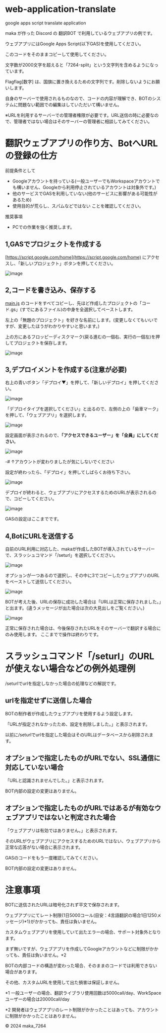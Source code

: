 # web-application-translate
google apps script translate application 

maka が作った Discord の 翻訳BOT で利用しているウェブアプリの例です。

ウェブアプリにはGoogle Apps Script(以下GAS)を使用してください。

このコードをそのままコピーして使用してください。

文字数が2000文字を超えると「7264-split」という文字列を含めるようになっています。

Flagflag[数字] は、国旗に置き換えるための文字列です。削除しないようにお願いします。

自身のサーバーで使用されるものなので、コードの内容が理解でき、BOTのシステムに問題ない範囲での編集はしていただいて構いません。

※URLを利用するサーバーでの管理者権限が必要です。URL送信の時に必要なので、管理者ではない場合はそのサーバーの管理者に相談してみてください。

# 翻訳ウェブアプリの作り方、BotへURLの登録の仕方
前提条件として
- Googleアカウントを持っている(一般ユーザーでもWorkspaceアカウントでも構いません、Googleから利用停止されているアカウントは対象外です。)
- 他のサービスでGASを利用していない(他のサービスに影響がある可能性があるため)
- 使用目的が荒らし、スパムなどではない
ことを確認してください。

推奨事項
- PCでの作業を強く推奨します。

## 1,GASでプロジェクトを作成する
[https://script.google.com/home](https://script.google.com/home) にアクセスし、「新しいプロジェクト」ボタンを押してください。

![image](https://github.com/user-attachments/assets/b6771567-d5d3-483a-8426-f1d260672a74)
## 2,コードを書き込み、保存する
[main.js](https://github.com/makamaika/web-application-translate/blob/main/main.js) のコードをすべてコピーし、先ほど作成したプロジェクトの「コード.gs」(すでにあるファイル)の中身を全選択してペーストします。

左上の「無題のプロジェクト」を好きな名前にします。(変更しなくてもいいですが、変更したほうがわかりやすいと思います。)

上の方にあるフロッピーディスクマーク(戻る進むの一個右、実行の一個左)を押してプロジェクトを保存します。

![image](https://github.com/user-attachments/assets/42b2a93d-acfe-40ea-b5d2-a9b380e06e0c)
## 3,デプロイメントを作成する(注意が必要)
右上の青いボタン「デプロイ▼」を押して、「新しいデプロイ」を押してください。

![image](https://github.com/user-attachments/assets/9c71e42c-b05a-4a4e-9546-28b1f2bc9cca)

「デプロイタイプを選択してください」と出るので、左側の上の「歯車マーク」を押して、「ウェブアプリ」を選択します。

![image](https://github.com/user-attachments/assets/21e1f11d-8ed8-4260-bd19-9231862d96cd)

設定画面が表示されるので、__**「アクセスできるユーザー」を「全員」にしてください**__。

![image](https://github.com/user-attachments/assets/9def56f3-b28d-4614-b403-17d26a8b748a)

-# ↑アカウントが変わりましたが気にしないでください

設定が終わったら、「デプロイ」を押してしばらくお待ち下さい。

![image](https://github.com/user-attachments/assets/75fd96b1-0a2f-4b24-bb6e-ebd94fb1dfdb)

デプロイが終わると、ウェブアプリにアクセスするためのURLが表示されるので、コピーしてください。

![image](https://github.com/user-attachments/assets/a3e126c9-ae5b-4bd1-82a8-f1454b1fb932)

GASの設定はここまでです。
## 4,BotにURLを送信する
自前のURL利用に対応した、makaが作成したBOTが導入されているサーバーで、スラッシュコマンド「/seturl」を選択してください。

![image](https://github.com/user-attachments/assets/e3cca7d9-544b-4537-b859-9df702bd531d)

オプションが一つあるので選択し、その中に3でコピーしたウェブアプリのURLをペーストして送信してください。

![image](https://github.com/user-attachments/assets/dc5c6bbf-ce4f-4ce7-8544-bede370ddffc)

BOTが考えた後、URLの保存に成功した場合は「URLは正常に保存されました。」と出ます。(違うメッセージが出た場合は次の大見出しをご覧ください。)

![image](https://github.com/user-attachments/assets/750cc83b-9eaf-4539-8661-b60b7d56a0a5)

正常に保存された場合は、今後保存されたURLをそのサーバーで翻訳する場合にのみ使用します。
ここまでで操作は終わりです。

# スラッシュコマンド「/seturl」のURLが使えない場合などの例外処理例
/seturlでurlを指定しなかった場合の処理などの解説です。
## urlを指定せずに送信した場合
BOTの制作者が作成したウェブアプリを使用するよう設定します。

「URLが指定されなかったため、設定を削除しました。」と表示されます。

以前に/seturlでurlを指定した場合はそのURLはデータベースから削除されます。
## オプションで指定したものがURLでない、SSL通信に対応していない場合
「URLと認識されませんでした。」と表示されます。

BOT内部の設定の変更はありません。
## オプションで指定したものがURLではあるが有効なウェブアプリではないと判定された場合
「ウェブアプリは有効ではありません。」と表示されます。

そのURLがウェブアプリにアクセスするためのURLではない、ウェブアプリから正常な応答がない場合に表示されます。

GASのコードをもう一度確認してみてください。

BOT内部の設定の変更はありません。

# 注意事項
BOTに送信されたURLは暗号化されず平文で保存されます。

ウェブアプリにてレート制限{1日5000コール(目安：4言語翻訳の場合1日1250メッセージ)*1}がかかっても、責任は負いません。

カスタムウェブアプリを使用していて出たエラーの場合、サポート対象外となります。

まず無いですが、ウェブアプリを作成してGoogleアカウントなどに制限がかかっても、責任は負いません。*2

BOTの内部コードの構造が変わった場合、そのままのコードでは利用できない場合があります。

その他、カスタムURLを使用して出た損害は保証しません。


*1 一般ユーザーの場合、翻訳ライブラリ使用回数は5000call/day、WorkSpaceユーザーの場合は20000call/day

*2 開発者はウェブアプリのレート制限がかかったことはあっても、アカウントに制限がかかったことはありません。

©️ 2024 maka_7264 
